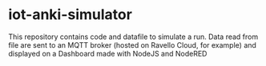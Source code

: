 # iot-anki-simulator
This repository contains code and datafile to simulate a run.
Data read from file are sent to an MQTT broker (hosted on Ravello Cloud, for example)
and displayed on a Dashboard made with NodeJS and NodeRED
